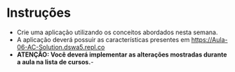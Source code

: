 # Instruções

- Crie uma aplicação utilizando os conceitos abordados nesta semana.
- A aplicação deverá possuir as características presentes em https://Aula-06-AC-Solution.dswa5.repl.co
- **ATENÇÂO: Você deverá implementar as alterações mostradas durante a aula na lista de cursos.**- 